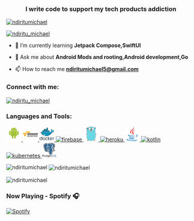 <h3 align="center">I write code to support my tech products addiction</h3>

<p align="left"> <a href="https://github.com/ryo-ma/github-profile-trophy"><img src="https://github-profile-trophy.vercel.app/?username=ndiritumichael" alt="ndiritumichael" /></a> </p>

<p align="left"> <a href="https://twitter.com/ndiritu_michael" target="blank"><img src="https://img.shields.io/twitter/follow/ndiritu_michael?logo=twitter&style=for-the-badge" alt="ndiritu_michael" /></a> </p>

- 🌱 I’m currently learning **Jetpack Compose,SwiftUI**

- 💬 Ask me about **Android Mods and rooting,Android development,Go**

- 📫 How to reach me **ndiritumichael5@gmail.com**

<h3 align="left">Connect with me:</h3>
<p align="left">
<a href="https://twitter.com/ndiritu_michael" target="blank"><img align="center" src="https://raw.githubusercontent.com/rahuldkjain/github-profile-readme-generator/master/src/images/icons/Social/twitter.svg" alt="ndiritu_michael" height="30" width="40" /></a>
</p>

<h3 align="left">Languages and Tools:</h3>
<p align="left"> <a href="https://developer.android.com" target="_blank"> <img src="https://raw.githubusercontent.com/devicons/devicon/master/icons/android/android-original-wordmark.svg" alt="android" width="40" height="40"/> </a> <a href="https://aws.amazon.com" target="_blank"> <img src="https://raw.githubusercontent.com/devicons/devicon/master/icons/amazonwebservices/amazonwebservices-original-wordmark.svg" alt="aws" width="40" height="40"/> </a> <a href="https://www.docker.com/" target="_blank"> <img src="https://raw.githubusercontent.com/devicons/devicon/master/icons/docker/docker-original-wordmark.svg" alt="docker" width="40" height="40"/> </a> <a href="https://firebase.google.com/" target="_blank"> <img src="https://www.vectorlogo.zone/logos/firebase/firebase-icon.svg" alt="firebase" width="40" height="40"/> </a> <a href="https://golang.org" target="_blank"> <img src="https://raw.githubusercontent.com/devicons/devicon/master/icons/go/go-original.svg" alt="go" width="40" height="40"/> </a> <a href="https://heroku.com" target="_blank"> <img src="https://www.vectorlogo.zone/logos/heroku/heroku-icon.svg" alt="heroku" width="40" height="40"/> </a> <a href="https://www.java.com" target="_blank"> <img src="https://raw.githubusercontent.com/devicons/devicon/master/icons/java/java-original.svg" alt="java" width="40" height="40"/> </a> <a href="https://kotlinlang.org" target="_blank"> <img src="https://www.vectorlogo.zone/logos/kotlinlang/kotlinlang-icon.svg" alt="kotlin" width="40" height="40"/> </a> <a href="https://kubernetes.io" target="_blank"> <img src="https://www.vectorlogo.zone/logos/kubernetes/kubernetes-icon.svg" alt="kubernetes" width="40" height="40"/> </a> <a href="https://www.postgresql.org" target="_blank"> <img src="https://raw.githubusercontent.com/devicons/devicon/master/icons/postgresql/postgresql-original-wordmark.svg" alt="postgresql" width="40" height="40"/> </a> </p>

<p><img align="left" src="https://github-readme-stats.vercel.app/api/top-langs?username=ndiritumichael&show_icons=true&locale=en&layout=compact" alt="ndiritumichael" /></p>

<p>&nbsp;<img align="center" src="https://github-readme-stats.vercel.app/api?username=ndiritumichael&show_icons=true&locale=en" alt="ndiritumichael" /></p>

<p><img align="center" src="https://github-readme-streak-stats.herokuapp.com/?user=ndiritumichael&" alt="ndiritumichael" /></p>

 ### Now Playing - Spotify 🎧
[![Spotify](https://novatorem-jtfdwttq0-ndiritumichael.vercel.app/api/spotify)](https://open.spotify.com/user/USER_NAME)
